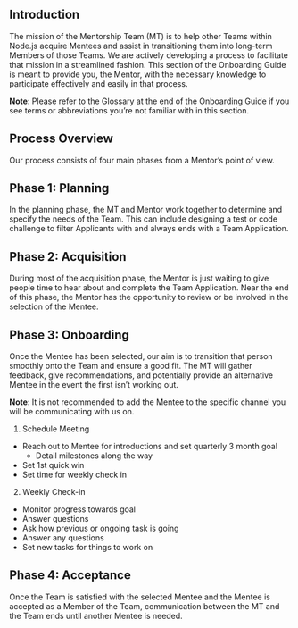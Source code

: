 ## Introduction

The mission of the Mentorship Team (MT) is to help other Teams within Node.js acquire Mentees and assist in transitioning them into long-term Members of those Teams. We are actively developing a process to facilitate that mission in a streamlined fashion. This section of the Onboarding Guide is meant to provide you, the Mentor, with the necessary knowledge to participate effectively and easily in that process.

**Note**: Please refer to the Glossary at the end of the Onboarding Guide if you see terms or abbreviations you’re not familiar with in this section.

## Process Overview

Our process consists of four main phases from a Mentor’s point of view.

## Phase 1: Planning

In the planning phase, the MT and Mentor work together to determine and specify the needs of the Team. This can include designing a test or code challenge to filter Applicants with and always ends with a Team Application.

## Phase 2: Acquisition

During most of the acquisition phase, the Mentor is just waiting to give people time to hear about and complete the Team Application. Near the end of this phase, the Mentor has the opportunity to review or be involved in the selection of the Mentee.

## Phase 3: Onboarding
Once the Mentee has been selected, our aim is to transition that person smoothly onto the Team and ensure a good fit. The MT will gather feedback, give recommendations, and potentially provide an alternative Mentee in the event the first isn’t working out.

**Note**: It is not recommended to add the Mentee to the specific channel you will be communicating with us on. 

1. Schedule Meeting
  * Reach out to Mentee for introductions and set quarterly 3 month goal
    * Detail milestones along the way
  * Set 1st quick win
  * Set time for weekly check in

2. Weekly Check-in
  * Monitor progress towards goal
  * Answer questions
  * Ask how previous or ongoing task is going
  * Answer any questions  
  * Set new tasks for things to work on

## Phase 4: Acceptance

Once the Team is satisfied with the selected Mentee and the Mentee is accepted as a Member of the Team, communication between the MT and the Team ends until another Mentee is needed.